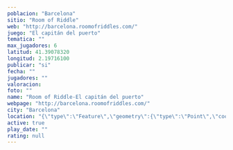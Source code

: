 ```yaml
---
poblacion: "Barcelona"
sitio: "Room of Riddle"
web: "http://barcelona.roomofriddles.com/"
juego: "El capitán del puerto"
tematica: ""
max_jugadores: 6
latitud: 41.39078320
longitud: 2.19716100
publicar: "si"
fecha: ""
jugadores: ""
valoracion: 
foto: ""
name: "Room of Riddle-El capitán del puerto"
webpage: "http://barcelona.roomofriddles.com/"
city: "Barcelona"
location: "{\"type\":\"Feature\",\"geometry\":{\"type\":\"Point\",\"coordinates\":[2.197161,41.3907832]}}"
active: true
play_date: ""
rating: null
---
```

